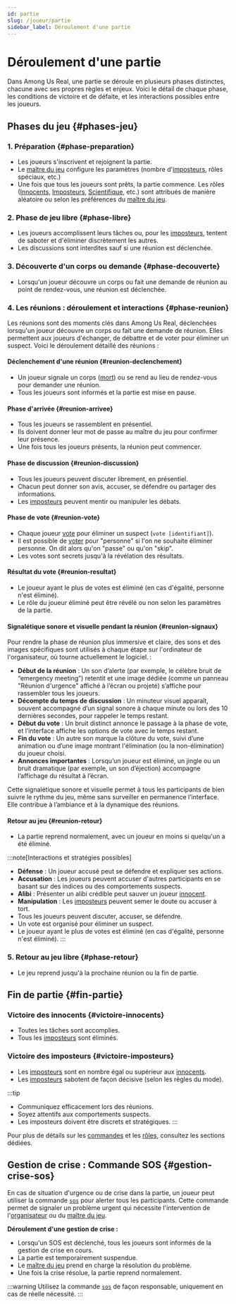 ```yaml
---
id: partie
slug: /joueur/partie
sidebar_label: Déroulement d'une partie
---
```


# Déroulement d'une partie

Dans Among Us Real, une partie se déroule en plusieurs phases distinctes, chacune avec ses propres règles et enjeux. Voici le détail de chaque phase, les conditions de victoire et de défaite, et les interactions possibles entre les joueurs.

## Phases du jeu {#phases-jeu}

### 1. Préparation {#phase-preparation}
- Les joueurs s'inscrivent et rejoignent la partie. 
- Le [maître du jeu](/docs/joueur/roles#maitre-du-jeu) configure les paramètres (nombre d'[imposteurs](/docs/joueur/roles#imposteur), rôles spéciaux, etc.)
- Une fois que tous les joueurs sont prêts, la partie commence. Les rôles ([Innocents](/docs/joueur/roles#innocent), [Imposteurs](/docs/joueur/roles#imposteur), [Scientifique](/docs/joueur/roles#scientifique), etc.) sont attribués de manière aléatoire ou selon les préférences du [maître du jeu](/docs/joueur/roles#maitre-du-jeu).

### 2. Phase de jeu libre {#phase-libre}
- Les joueurs accomplissent leurs tâches ou, pour les [imposteurs](/docs/joueur/roles#imposteur), tentent de saboter et d'éliminer discrètement les autres.
- Les discussions sont interdites sauf si une réunion est déclenchée.

### 3. Découverte d'un corps ou demande {#phase-decouverte}
- Lorsqu'un joueur découvre un corps ou fait une demande de réunion au point de rendez-vous, une réunion est déclenchée.

### 4. Les réunions : déroulement et interactions {#phase-reunion}

Les réunions sont des moments clés dans Among Us Real, déclenchées lorsqu'un joueur découvre un corps ou fait une demande de réunion. Elles permettent aux joueurs d'échanger, de débattre et de voter pour éliminer un suspect. Voici le déroulement détaillé des réunions :

#### Déclenchement d'une réunion {#reunion-declenchement}
- Un joueur signale un corps ([mort](/docs/joueur/commandes/mort)) ou se rend au lieu de rendez-vous pour demander une réunion.
- Tous les joueurs sont informés et la partie est mise en pause.

#### Phase d'arrivée {#reunion-arrivee}
- Tous les joueurs se rassemblent en présentiel.
- Ils doivent donner leur mot de passe au maître du jeu pour confirmer leur présence.
- Une fois tous les joueurs présents, la réunion peut commencer.

#### Phase de discussion {#reunion-discussion}
- Tous les joueurs peuvent discuter librement, en présentiel.
- Chacun peut donner son avis, accuser, se défendre ou partager des informations.
- Les [imposteurs](/docs/joueur/roles#imposteur) peuvent mentir ou manipuler les débats.

#### Phase de vote {#reunion-vote}
- Chaque joueur [vote](/docs/joueur/commandes/vote) pour éliminer un suspect (`vote [identifiant]`).
- Il est possible de [voter](/docs/joueur/commandes/vote) pour "personne" si l'on ne souhaite éliminer personne. On dit alors qu'on "passe" ou qu'on "skip".
- Les votes sont secrets jusqu'à la révélation des résultats.

#### Résultat du vote {#reunion-resultat}
- Le joueur ayant le plus de votes est éliminé (en cas d'égalité, personne n'est éliminé).
- Le rôle du joueur éliminé peut être révélé ou non selon les paramètres de la partie.

#### Signalétique sonore et visuelle pendant la réunion {#reunion-signaux}

Pour rendre la phase de réunion plus immersive et claire, des sons et des images spécifiques sont utilisés à chaque étape sur l'ordinateur de l'organisateur, où tourne actuellement le logiciel. :

- **Début de la réunion** : Un son d’alerte (par exemple, le célèbre bruit de “emergency meeting”) retentit et une image dédiée (comme un panneau "Réunion d'urgence" affiché à l’écran ou projeté) s’affiche pour rassembler tous les joueurs.
- **Décompte du temps de discussion** : Un minuteur visuel apparaît, souvent accompagné d’un signal sonore à chaque minute ou lors des 10 dernières secondes, pour rappeler le temps restant.
- **Début du vote** : Un bruit distinct annonce le passage à la phase de vote, et l’interface affiche les options de vote avec le temps restant.
- **Fin du vote** : Un autre son marque la clôture du vote, suivi d’une animation ou d’une image montrant l'élimination (ou la non-élimination) du joueur choisi.
- **Annonces importantes** : Lorsqu’un joueur est éliminé, un jingle ou un bruit dramatique (par exemple, un son d’éjection) accompagne l’affichage du résultat à l’écran.

Cette signalétique sonore et visuelle permet à tous les participants de bien suivre le rythme du jeu, même sans surveiller en permanence l’interface. Elle contribue à l’ambiance et à la dynamique des réunions.

#### Retour au jeu {#reunion-retour}
- La partie reprend normalement, avec un joueur en moins si quelqu'un a été éliminé.

:::note[Interactions et stratégies possibles]
- **Défense** : Un joueur accusé peut se défendre et expliquer ses actions.
- **Accusation** : Les joueurs peuvent accuser d'autres participants en se basant sur des indices ou des comportements suspects.
- **Alibi** : Présenter un alibi crédible peut sauver un joueur [innocent](/docs/joueur/roles#innocent).
- **Manipulation** : Les [imposteurs](/docs/joueur/roles#imposteur) peuvent semer le doute ou accuser à tort.
- Tous les joueurs peuvent discuter, accuser, se défendre.
- Un vote est organisé pour éliminer un suspect.
- Le joueur ayant le plus de votes est éliminé (en cas d'égalité, personne n'est éliminé).
:::

### 5. Retour au jeu libre {#phase-retour}
- Le jeu reprend jusqu'à la prochaine réunion ou la fin de partie.

## Fin de partie {#fin-partie}

### Victoire des innocents {#victoire-innocents}
- Toutes les tâches sont accomplies.
- Tous les [imposteurs](/docs/joueur/roles#imposteur) sont éliminés.

### Victoire des imposteurs {#victoire-imposteurs}
- Les [imposteurs](/docs/joueur/roles#imposteur) sont en nombre égal ou supérieur aux [innocents](/docs/joueur/roles#innocent).
- Les [imposteurs](/docs/joueur/roles#imposteur) sabotent de façon décisive (selon les règles du mode).

:::tip
- Communiquez efficacement lors des réunions.
- Soyez attentifs aux comportements suspects.
- Les imposteurs doivent être discrets et stratégiques.
:::

Pour plus de détails sur les [commandes](/docs/joueur/commandes) et les [rôles](/docs/joueur/roles), consultez les sections dédiées.

## Gestion de crise : Commande SOS {#gestion-crise-sos}

En cas de situation d'urgence ou de crise dans la partie, un joueur peut utiliser la commande [`sos`](/docs/joueur/commandes/sos) pour alerter tous les participants. Cette commande permet de signaler un problème urgent qui nécessite l'intervention de l'[organisateur](/docs/joueur/roles#maitre-du-jeu) ou du [maître du jeu](/docs/joueur/roles#maitre-du-jeu).

**Déroulement d'une gestion de crise :**
- Lorsqu'un SOS est déclenché, tous les joueurs sont informés de la gestion de crise en cours.
- La partie est temporairement suspendue.
- Le [maître du jeu](/docs/joueur/roles#maitre-du-jeu) prend en charge la résolution du problème.
- Une fois la crise résolue, la partie reprend normalement.

:::warning
Utilisez la commande [`sos`](/docs/joueur/commandes/sos) de façon responsable, uniquement en cas de réelle nécessité.
:::